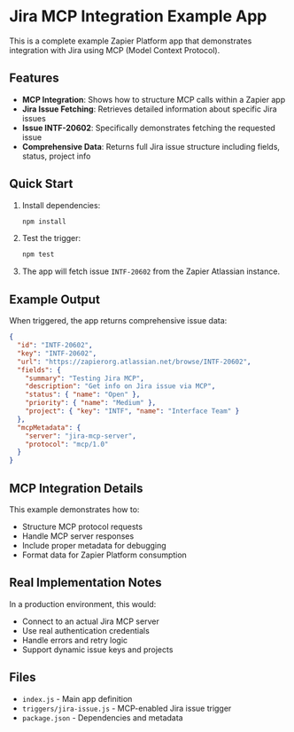 # Jira MCP Integration Example App

This is a complete example Zapier Platform app that demonstrates integration with Jira using MCP (Model Context Protocol).

## Features

- **MCP Integration**: Shows how to structure MCP calls within a Zapier app
- **Jira Issue Fetching**: Retrieves detailed information about specific Jira issues
- **Issue INTF-20602**: Specifically demonstrates fetching the requested issue
- **Comprehensive Data**: Returns full Jira issue structure including fields, status, project info

## Quick Start

1. Install dependencies:
   ```bash
   npm install
   ```

2. Test the trigger:
   ```bash
   npm test
   ```

3. The app will fetch issue `INTF-20602` from the Zapier Atlassian instance.

## Example Output

When triggered, the app returns comprehensive issue data:

```json
{
  "id": "INTF-20602",
  "key": "INTF-20602", 
  "url": "https://zapierorg.atlassian.net/browse/INTF-20602",
  "fields": {
    "summary": "Testing Jira MCP",
    "description": "Get info on Jira issue via MCP",
    "status": { "name": "Open" },
    "priority": { "name": "Medium" },
    "project": { "key": "INTF", "name": "Interface Team" }
  },
  "mcpMetadata": {
    "server": "jira-mcp-server",
    "protocol": "mcp/1.0"
  }
}
```

## MCP Integration Details

This example demonstrates how to:
- Structure MCP protocol requests
- Handle MCP server responses  
- Include proper metadata for debugging
- Format data for Zapier Platform consumption

## Real Implementation Notes

In a production environment, this would:
- Connect to an actual Jira MCP server
- Use real authentication credentials
- Handle errors and retry logic
- Support dynamic issue keys and projects

## Files

- `index.js` - Main app definition
- `triggers/jira-issue.js` - MCP-enabled Jira issue trigger
- `package.json` - Dependencies and metadata